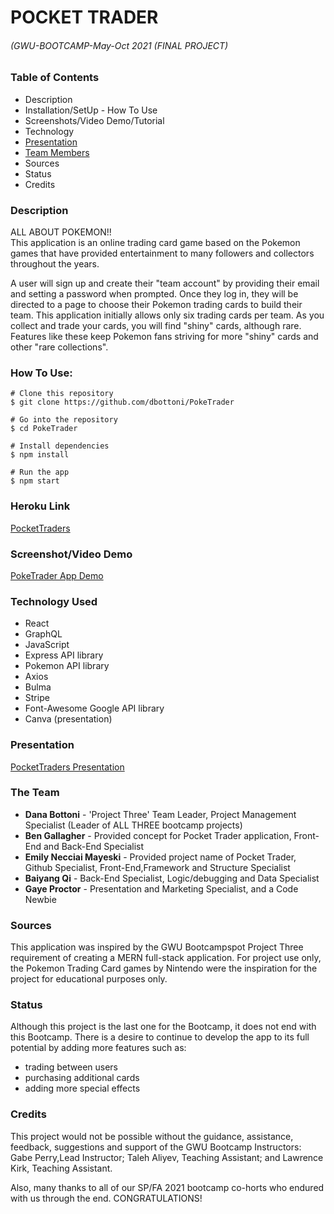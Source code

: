 # POCKET TRADER
###### (GWU-BOOTCAMP-May-Oct 2021 (FINAL PROJECT)

### Table of Contents

* Description
* Installation/SetUp - How To Use
* Screenshots/Video Demo/Tutorial
* Technology
* [Presentation](#presentation)
* [Team Members](#the-team)
* Sources
* Status
* Credits

### Description

ALL ABOUT POKEMON!!   
This application is an online trading card game based on the Pokemon games that have provided entertainment to many followers and collectors throughout the years.  

A user will sign up and create their "team account" by providing their email and setting a password when prompted.  Once they log in, they will be directed to a page to choose their Pokemon trading cards to build their team.  This application initially allows only six trading cards per team. As you collect and trade your cards, you will find "shiny" cards, although rare. Features like these keep Pokemon fans striving for more "shiny" cards and other "rare collections". 

### How To Use:
```
# Clone this repository
$ git clone https://github.com/dbottoni/PokeTrader

# Go into the repository
$ cd PokeTrader

# Install dependencies
$ npm install

# Run the app
$ npm start
```

### Heroku Link
[PocketTraders](https://pocket-traders.herokuapp.com/)

### Screenshot/Video Demo

[PokeTrader App Demo](https://user-images.githubusercontent.com/72705457/139108878-32bfa300-840d-4253-9dae-ae3358b84c2f.mp4)



### Technology Used
* React
* GraphQL
* JavaScript
* Express API library
* Pokemon API library
* Axios
* Bulma
* Stripe
* Font-Awesome Google API library
* Canva (presentation)


### Presentation

[PocketTraders Presentation](https://www.canva.com/design/DAEtGpmVYYQ/IrQMyNBBOUydCwzf-4ETsQ/view?utm_content=DAEtGpmVYYQ&utm_campaign=designshare&utm_medium=link&utm_source=publishsharelink)

### The Team
* **Dana Bottoni** - 'Project Three' Team Leader, Project Management Specialist (Leader of ALL THREE bootcamp projects)
* **Ben Gallagher** - Provided concept for Pocket Trader application, Front-End and Back-End Specialist
* **Emily Necciai Mayeski** - Provided project name of Pocket Trader, Github Specialist, Front-End,Framework and Structure Specialist
* **Baiyang Qi** - Back-End Specialist, Logic/debugging and Data Specialist
* **Gaye Proctor** - Presentation and Marketing Specialist, and a Code Newbie 


### Sources
This application was inspired by the GWU Bootcampspot Project Three requirement of creating a MERN full-stack application. For project use only, the Pokemon Trading Card games by Nintendo were the inspiration for the project for educational purposes only. 


### Status
Although this project is the last one for the Bootcamp, it does not end with this Bootcamp.  There is a desire to continue to develop the app to its full potential by adding more features such as:
 * trading between users
 * purchasing additional cards
 * adding more special effects

### Credits
This project would not be possible without the guidance, assistance, feedback, suggestions and support of the GWU Bootcamp Instructors: Gabe Perry,Lead Instructor; Taleh Aliyev, Teaching Assistant; and Lawrence Kirk, Teaching Assistant. 

Also, many thanks to all of our SP/FA 2021 bootcamp co-horts who endured with us through the end. CONGRATULATIONS!
